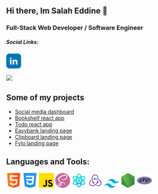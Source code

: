 ## Hi there, Im Salah Eddine 👋
### Full-Stack Web Developer / Software Engineer 
##### Social Links:
<a href='https://www.linkedin.com/in/salah-daci/'><img src="https://github.com/dacitto/images-icons/blob/main/linkedin.png" alt="html" style="width:40px"/></a>

![](https://mir-s3-cdn-cf.behance.net/project_modules/max_1200/4ff07986208593.5d9a654e92f36.gif)


## Some of my projects
- [Social media dashboard](https://dacitto.github.io/social-media-dashboard-with-theme-switcher/)
- [Bookshelf react app](https://dacitto.github.io/bookshelf-react/)
- [Todo react app](https://dacitto.github.io/todo-react/)
- [Easybank landing page](https://dacitto.github.io/Easybank-landing-page/)
- [Clipboard landing page](https://dacitto.github.io/clipboard-landing-page/)
- [Fylo landing page](https://dacitto.github.io/fylo-dark-theme-landing-page/)

## Languages and Tools:

<div>
  <img src="https://github.com/dacitto/images-icons/blob/main/html.png" alt="html" style="width:40px;"/>
  <img src="https://github.com/dacitto/images-icons/blob/main/css-3.png" alt="css" style="width:40px"/>
  <img src="https://github.com/dacitto/images-icons/blob/main/js.png" alt="js" style="width:40px"/>
  <img src="https://github.com/dacitto/images-icons/blob/main/sass.png" alt="sass" style="width:40px"/>
  <img src="https://github.com/dacitto/images-icons/blob/main/science.png" alt="react" style="width:40px"/>
  <img src="https://github.com/dacitto/images-icons/blob/main/redux.png" alt="redux" style="width:40px"/>
  <img src="https://github.com/dacitto/images-icons/blob/main/tailwind-css.png" alt="tailwind" style="width:40px"/>
  <img src="https://github.com/dacitto/images-icons/blob/main/node-js.png" alt="node-js" style="width:40px"/>
  <img src="https://github.com/dacitto/images-icons/blob/main/php.png" alt="php" style="width:40px"/>
  
</div>


